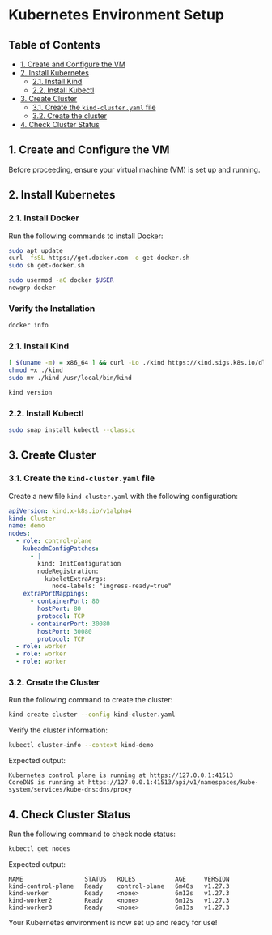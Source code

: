 # Kubernetes Environment Setup

## Table of Contents
- [1. Create and Configure the VM](#1-create-and-configure-the-vm)
- [2. Install Kubernetes](#2-install-kubernetes)
  - [2.1. Install Kind](#21-install-kind)
  - [2.2. Install Kubectl](#22-install-kubectl)
- [3. Create Cluster](#3-create-cluster)
  - [3.1. Create the `kind-cluster.yaml` file](#31-create-the-kind-clusteryaml-file)
  - [3.2. Create the cluster](#32-create-the-cluster)
- [4. Check Cluster Status](#4-check-cluster-status)

## 1. Create and Configure the VM

Before proceeding, ensure your virtual machine (VM) is set up and running.

## 2. Install Kubernetes

### 2.1. Install Docker
Run the following commands to install Docker:
```sh
sudo apt update
curl -fsSL https://get.docker.com -o get-docker.sh
sudo sh get-docker.sh

sudo usermod -aG docker $USER
newgrp docker
```

### Verify the Installation
```sh
docker info
```

### 2.1. Install Kind
```sh
[ $(uname -m) = x86_64 ] && curl -Lo ./kind https://kind.sigs.k8s.io/dl/v0.20.0/kind-linux-amd64
chmod +x ./kind
sudo mv ./kind /usr/local/bin/kind

kind version
```

### 2.2. Install Kubectl
```sh
sudo snap install kubectl --classic
```

## 3. Create Cluster

### 3.1. Create the `kind-cluster.yaml` file
Create a new file `kind-cluster.yaml` with the following configuration:

```yaml
apiVersion: kind.x-k8s.io/v1alpha4
kind: Cluster
name: demo
nodes:
  - role: control-plane
    kubeadmConfigPatches:
      - |
        kind: InitConfiguration
        nodeRegistration:
          kubeletExtraArgs:
            node-labels: "ingress-ready=true"
    extraPortMappings:
      - containerPort: 80
        hostPort: 80
        protocol: TCP
      - containerPort: 30080
        hostPort: 30080
        protocol: TCP
  - role: worker
  - role: worker
  - role: worker
```

### 3.2. Create the Cluster
Run the following command to create the cluster:
```sh
kind create cluster --config kind-cluster.yaml
```

Verify the cluster information:
```sh
kubectl cluster-info --context kind-demo
```
Expected output:
```
Kubernetes control plane is running at https://127.0.0.1:41513
CoreDNS is running at https://127.0.0.1:41513/api/v1/namespaces/kube-system/services/kube-dns:dns/proxy
```

## 4. Check Cluster Status
Run the following command to check node status:
```sh
kubectl get nodes
```
Expected output:
```
NAME                 STATUS   ROLES           AGE     VERSION
kind-control-plane   Ready    control-plane   6m40s   v1.27.3
kind-worker          Ready    <none>          6m12s   v1.27.3
kind-worker2         Ready    <none>          6m12s   v1.27.3
kind-worker3         Ready    <none>          6m13s   v1.27.3
```

Your Kubernetes environment is now set up and ready for use!

